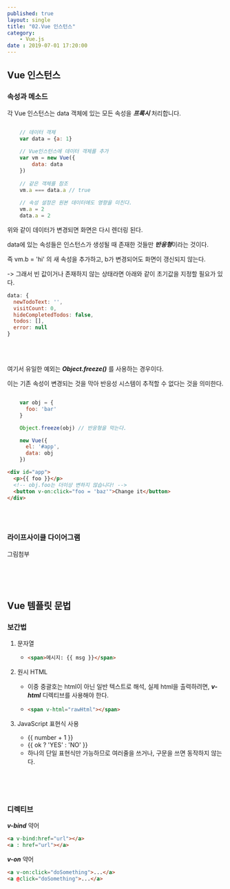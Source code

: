 ```yaml
---
published: true
layout: single
title: "02.Vue 인스턴스"
category:
    - Vue.js
date : 2019-07-01 17:20:00
---
```


## Vue 인스턴스



### 속성과 메소드

각 Vue 인스턴스는 data 객체에 있는 모든 속성을 ***프록시*** 처리합니다.

```js

    // 데이터 객체
    var data = {a: 1}
    
    // Vue인스턴스에 데이터 객체를 추가
    var vm = new Vue({
        data: data
    })
    
    // 같은 객체를 참조
    vm.a === data.a // true
    
    // 속성 설정은 원본 데이터에도 영향을 미친다.
    vm.a = 2
    data.a = 2

```

위와 같이 데이터가 변경되면 화면은 다시 렌더링 된다.

data에 있는 속성들은 인스턴스가 생성될 때 존재한 것들만 ***반응형***이라는 것이다.



즉 vm.b = 'hi' 의 새 속성을 추가하고, b가 변경되어도 화면이 갱신되지 않는다.

-> 그래서 빈 값이거나 존재하지 않는 상태라면 아래와 같이 초기값을 지정할 필요가 있다.



```js
data: {
  newTodoText: '',
  visitCount: 0,
  hideCompletedTodos: false,
  todos: [],
  error: null
}
```



<br/>

<br/>



여기서 유일한 예외는 ***Object.freeze()*** 를 사용하는 경우이다.

이는 기존 속성이 변경되는 것을 막아 반응성 시스템이 추적할 수 없다는 것을 의미한다.

```js

    var obj = {
      foo: 'bar'
    }

    Object.freeze(obj) // 반응형을 막는다.

    new Vue({
      el: '#app',
      data: obj
    })

```



```html
<div id="app">
  <p>{{ foo }}</p>
  <!-- obj.foo는 더이상 변하지 않습니다! -->
  <button v-on:click="foo = 'baz'">Change it</button>
</div>
```



<br/>

<br/>

### 라이프사이클 다이어그램

그림첨부



<br/>

<br/>

<br/>

## Vue 템플릿 문법



### 보간법

1. 문자열

   - ```html
     <span>메시지: {{ msg }}</span>
     ```

2. 원시 HTML

   - 이중 중괄호는 html이 아닌 일반 텍스트로 해석, 실제 html을 출력하려면, ***v-html*** 디렉티브를 사용해야 한다.

   - ```html
     <span v-html="rawHtml"></span>
     ```

3. JavaScript 표현식 사용

   - {{ number + 1 }}
   - {{ ok ? 'YES' : 'NO' }}
   - 하나의 단일 표현식만 가능하므로 여러줄을 쓰거나, 구문을 쓰면 동작하지 않는다.

<br/>

<br/>

<br/>

### 디렉티브

***v-bind*** 약어

```html
<a v-bind:href="url"></a>
<a : href="url"></a>
```



***v-on*** 약어

```html
<a v-on:click="doSomething">...</a>
<a @click="doSomething">...</a>
```

